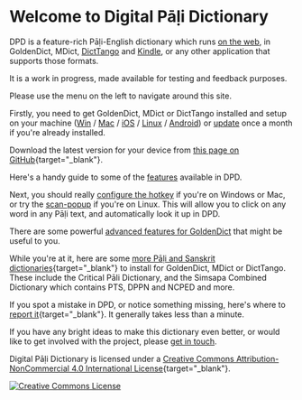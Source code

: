 # Welcome to Digital Pāḷi Dictionary

DPD is a feature-rich Pāḷi-English dictionary which runs <a href='https://dpdict.net' target='_blank'>on the web</a>, in GoldenDict, MDict, [DictTango](install/android_dicttango.md) and [Kindle](install/kindle.md), or any other application that supports those formats.

It is a work in progress, made available for testing and feedback purposes.

Please use the menu on the left to navigate around this site.

Firstly, you need to get GoldenDict, MDict or DictTango installed and setup on your machine ([Win](install/win.md) / [Mac](install/mac.md) / [iOS](install/ios.md) / [Linux](install/linux.md) / [Android](install/android_dicttango.md)) or [update](install/update.md) once a month if you're already installed.

Download the latest version for your device from [this page on GitHub](https://github.com/digitalpalidictionary/dpd-db/releases/latest){target="_blank"}.

Here's a handy guide to some of the [features](features/features.md) available in DPD. 

Next, you should really [configure the hotkey](goldendict/hotkey.md) if you're on Windows or Mac, or try the [scan-popup](goldendict/scan_popup.md) if you're on Linux. This will allow you to click on any word in any Pāḷi text, and automatically look it up in DPD.

There are some powerful [advanced features for GoldenDict](goldendict/advanced.md) that might be useful to you.

While you're at it, here are some [more Pāḷi and Sanskrit dictionaries](https://github.com/digitalpalidictionary/dpd-db/tree/main/exporter/other_dictionaries){target="_blank"} to install for GoldenDict, MDict or DictTango. These include the Critical Pāli Dictionary, and the Simsapa Combined Dictionary which contains PTS, DPPN and NCPED and more.

If you spot a mistake in DPD, or notice something missing, here's where to [report it](https://docs.google.com/forms/d/e/1FAIpQLSf9boBe7k5tCwq7LdWgBHHGIPVc4ROO5yjVDo1X5LDAxkmGWQ/viewform?usp=pp_url&entry.1433863141=digitalpalidictionary.github.io){target="_blank"}. It generally takes less than a minute. 

If you have any bright ideas to make this dictionary even better, or would like to get involved with the project, please [get in touch](contact.md).

Digital Pāḷi Dictionary is licensed under a [Creative Commons Attribution-NonCommercial 4.0 International License](http://creativecommons.org/licenses/by-nc/4.0/){target="_blank"}.

<a rel="license noopener noreferrer" href="http://creativecommons.org/licenses/by-nc/4.0/" target="_blank">
  <img alt="Creative Commons License" style="border-width:0" src="https://i.creativecommons.org/l/by-nc/4.0/88x31.png" />
</a><br />

